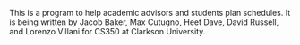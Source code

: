 This is a program to help academic advisors and students plan schedules. It is being written by Jacob Baker, Max Cutugno, Heet Dave, David Russell, and Lorenzo Villani for CS350 at Clarkson University.

